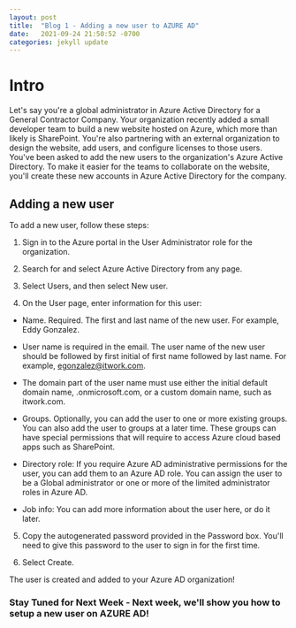 ```yaml
---
layout: post
title:  "Blog 1 - Adding a new user to AZURE AD"
date:   2021-09-24 21:50:52 -0700
categories: jekyll update
---
```

<h1>  Intro </h1>

Let's say you're a global administrator in Azure Active Directory for a General Contractor Company. Your organization recently added a small developer team to build a new website hosted on Azure, which more than likely is SharePoint. You're also partnering with an external organization to design the website, add users, and configure licenses to those users. You've been asked to add the new users to the organization's Azure Active Directory. To make it easier for the teams to collaborate on the website, you'll create these new accounts in Azure Active Directory for the company.

<h2> Adding a new user </h2>

To add a new user, follow these steps:

1. Sign in to the Azure portal in the User Administrator role for the organization.

2. Search for and select Azure Active Directory from any page.

3. Select Users, and then select New user.

4. On the User page, enter information for this user:

- Name. Required. The first and last name of the new user. For example, Eddy Gonzalez.

- User name is required in the email. The user name of the new user should be followed by first initial of first name followed by last name. For example, egonzalez@itwork.com.

- The domain part of the user name must use either the initial default domain name, <yourdomainname>.onmicrosoft.com, or a custom domain name, such as itwork.com. 

- Groups. Optionally, you can add the user to one or more existing groups. You can also add the user to groups at a later time. These groups can have special permissions that will require to access Azure cloud based apps such as SharePoint. 

- Directory role: If you require Azure AD administrative permissions for the user, you can add them to an Azure AD role. You can assign the user to be a Global administrator or one or more of the limited administrator roles in Azure AD.

- Job info: You can add more information about the user here, or do it later. 

5. Copy the autogenerated password provided in the Password box. You'll need to give this password to the user to sign in for the first time.

6. Select Create.

The user is created and added to your Azure AD organization!

 <h3> <b> Stay Tuned for Next Week 
- Next week, we'll show you how to setup a new user on AZURE AD! 
